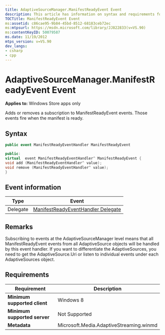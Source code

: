 ```yaml
---
title: AdaptiveSourceManager.ManifestReadyEvent Event
description: This article has information on syntax and requirements for the AdaptiveSourceManager.ManifestReadyEvent event.
TOCTitle: ManifestReadyEvent Event
ms:assetid: c86cae95-9b84-45bd-8512-68183ceb72ec
ms:mtpsurl: https://msdn.microsoft.com/library/JJ822833(v=VS.90)
ms:contentKeyID: 50079587
ms.date: 11/19/2012
mtps_version: v=VS.90
dev_langs:
- csharp
- cpp
---
```


# AdaptiveSourceManager.ManifestReadyEvent Event

**Applies to:** Windows Store apps only

Adds or removes a subscription to ManifestReadyEvent events. Those events fire when the manifest is ready.

## Syntax

```csharp
public event ManifestReadyEventHandler ManifestReadyEvent
```

```cpp
public:
virtual  event ManifestReadyEventHandler^ ManifestReadyEvent {
void add (ManifestReadyEventHandler^ value);
void remove (ManifestReadyEventHandler^ value);
}
```

## Event information

|Type|Event|
|--- |--- |
|Delegate|[ManifestReadyEventHandler Delegate](manifestreadyeventhandler-delegate.md)|

## Remarks

Subscribing to events at the AdaptiveSourceManager level means that all ManifestReadyEvent events from all AdaptiveSource objects will be handled by this event handler. If you want to differentiate the AdaptiveSources, you need to get the AdaptiveSource.Uri or listen to individual events under each AdaptiveSources object.

## Requirements

|Requirement|Description|
|--- |--- |
|**Minimum supported client**|Windows 8|
|**Minimum supported server**|Not Supported|
|**Metadata**|Microsoft.Media.AdaptiveStreaming.winmd|
